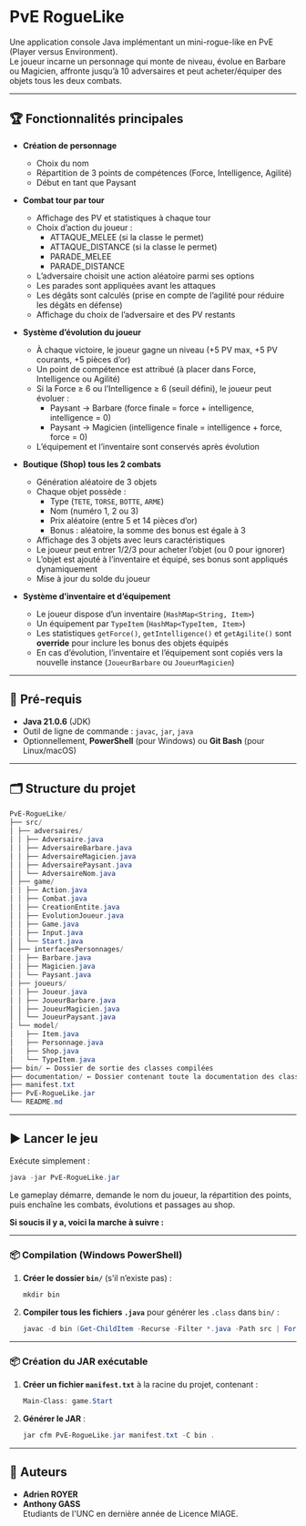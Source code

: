 # PvE RogueLike

Une application console Java implémentant un mini-rogue-like en PvE (Player versus Environment).  
Le joueur incarne un personnage qui monte de niveau, évolue en Barbare ou Magicien, affronte jusqu’à 10 adversaires et peut acheter/équiper des objets tous les deux combats.

---

## 🏆 Fonctionnalités principales

- **Création de personnage**  
  - Choix du nom  
  - Répartition de 3 points de compétences (Force, Intelligence, Agilité)  
  - Début en tant que Paysant

- **Combat tour par tour**  
  - Affichage des PV et statistiques à chaque tour  
  - Choix d’action du joueur :  
    - ATTAQUE_MELEE (si la classe le permet)  
    - ATTAQUE_DISTANCE (si la classe le permet)  
    - PARADE_MELEE  
    - PARADE_DISTANCE  
  - L’adversaire choisit une action aléatoire parmi ses options  
  - Les parades sont appliquées avant les attaques  
  - Les dégâts sont calculés (prise en compte de l’agilité pour réduire les dégâts en défense)  
  - Affichage du choix de l’adversaire et des PV restants  

- **Système d’évolution du joueur**  
  - À chaque victoire, le joueur gagne un niveau (+5 PV max, +5 PV courants, +5 pièces d’or)  
  - Un point de compétence est attribué (à placer dans Force, Intelligence ou Agilité)  
  - Si la Force ≥ 6 ou l’Intelligence ≥ 6 (seuil défini), le joueur peut évoluer :  
    - Paysant → Barbare (force finale = force + intelligence, intelligence = 0)  
    - Paysant → Magicien (intelligence finale = intelligence + force, force = 0)  
  - L’équipement et l’inventaire sont conservés après évolution

- **Boutique (Shop) tous les 2 combats**  
  - Génération aléatoire de 3 objets  
  - Chaque objet possède :  
    - Type (`TETE`, `TORSE`, `BOTTE`, `ARME`)  
    - Nom (numéro 1, 2 ou 3)  
    - Prix aléatoire (entre 5 et 14 pièces d’or)  
    - Bonus : aléatoire, la somme des bonus est égale à 3  
  - Affichage des 3 objets avec leurs caractéristiques  
  - Le joueur peut entrer 1/2/3 pour acheter l’objet (ou 0 pour ignorer)  
  - L’objet est ajouté à l’inventaire et équipé, ses bonus sont appliqués dynamiquement  
  - Mise à jour du solde du joueur  

- **Système d’inventaire et d’équipement**  
  - Le joueur dispose d’un inventaire (`HashMap<String, Item>`)  
  - Un équipement par `TypeItem` (`HashMap<TypeItem, Item>`)  
  - Les statistiques `getForce()`, `getIntelligence()` et `getAgilite()` sont **override** pour inclure les bonus des objets équipés  
  - En cas d’évolution, l’inventaire et l’équipement sont copiés vers la nouvelle instance (`JoueurBarbare` ou `JoueurMagicien`)  

---   

## 🚀 Pré-requis

- **Java 21.0.6** (JDK)  
- Outil de ligne de commande : `javac`, `jar`, `java`  
- Optionnellement, **PowerShell** (pour Windows) ou **Git Bash** (pour Linux/macOS)  

---

## 🗂 Structure du projet
```powershell
PvE-RogueLike/
├── src/
│ ├── adversaires/
│ │ ├── Adversaire.java
│ │ ├── AdversaireBarbare.java
│ │ ├── AdversaireMagicien.java
│ │ ├── AdversairePaysant.java
│ │ └── AdversaireNom.java
│ ├── game/
│ │ ├── Action.java
│ │ ├── Combat.java
│ │ ├── CreationEntite.java
│ │ ├── EvolutionJoueur.java
│ │ ├── Game.java
│ │ ├── Input.java
│ │ └── Start.java
│ ├── interfacesPersonnages/
│ │ ├── Barbare.java
│ │ ├── Magicien.java
│ │ └── Paysant.java
│ ├── joueurs/
│ │ ├── Joueur.java
│ │ ├── JoueurBarbare.java
│ │ ├── JoueurMagicien.java
│ │ └── JoueurPaysant.java
│ └── model/
│   ├── Item.java
│   ├── Personnage.java
│   ├── Shop.java
│   └── TypeItem.java
├── bin/ ← Dossier de sortie des classes compilées
├── documentation/ ← Dossier contenant toute la documentation des classes
├── manifest.txt 
├── PvE-RogueLike.jar 
└── README.md 
```
---

## ▶️ Lancer le jeu

Exécute simplement :

```powershell
java -jar PvE-RogueLike.jar
```
Le gameplay démarre, demande le nom du joueur, la répartition des points, puis enchaîne les combats, évolutions et passages au shop.

**Si soucis il y a, voici la marche à suivre :**  

--- 

### 📦 Compilation (Windows PowerShell)

1. **Créer le dossier `bin/`** (s’il n’existe pas) :  
   ```powershell
   mkdir bin
   ```
2. **Compiler tous les fichiers `.java`** pour générer les `.class` dans `bin/` : 
    ```powershell
   javac -d bin (Get-ChildItem -Recurse -Filter *.java -Path src | ForEach-Object { $_.FullName })
   ```

---

### 📦 Création du JAR exécutable

1. **Créer un fichier `manifest.txt`** à la racine du projet, contenant :  
    ```powershell
    Main-Class: game.Start
   ```
2. **Générer le JAR** : 

    ```powershell
    jar cfm PvE-RogueLike.jar manifest.txt -C bin .
   ```

---


## 👥 Auteurs

- **Adrien ROYER**  
- **Anthony GASS**  
Etudiants de l'UNC en dernière année de Licence MIAGE.